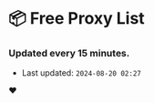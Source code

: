 # :package: Free Proxy List
### Updated every 15 minutes.

- Last updated: `2024-08-20 02:27`

:heart:
